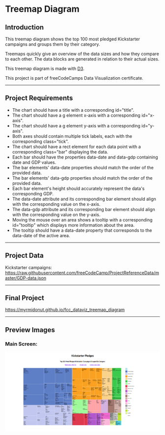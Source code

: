 # Treemap Diagram

## Introduction
This treemap diagram shows the top 100 most pledged Kickstarter campaigns and groups them by their category.

Treemaps quickly give an overview of the data sizes and how they compare to each other. The data blocks are generated in relation to their actual sizes.

This treemap diagram is made with [D3](https://d3js.org/).

This project is part of freeCodeCamps Data Visualization certificate.

***

## Project Requirements
* The chart should have a title with a corresponding id="title".
* The chart should have a g element x-axis with a corresponding id="x-axis".
* The chart should have a g element y-axis with a corresponding id="y-axis".
* Both axes should contain multiple tick labels, each with the corresponding class="tick".
* The chart should have a rect element for each data point with a corresponding class="bar" displaying the data.
* Each bar should have the properties data-date and data-gdp containing date and GDP values.
* The bar elements' data-date properties should match the order of the provided data.
* The bar elements' data-gdp properties should match the order of the provided data.
* Each bar element's height should accurately represent the data's corresponding GDP.
* The data-date attribute and its corresponding bar element should align with the corresponding value on the x-axis.
* The data-gdp attribute and its corresponding bar element should align with the corresponding value on the y-axis.
* Moving the mouse over an area shows a tooltip with a corresponding id="tooltip" which displays more information about the area.
* The tooltip should have a data-date property that corresponds to the data-date of the active area.

***

## Project Data
Kickstarter campaigns:  
https://raw.githubusercontent.com/freeCodeCamp/ProjectReferenceData/master/GDP-data.json

***

## Final Project
https://myrmidonut.github.io/fcc_dataviz_treemap_diagram

***

## Preview Images
### Main Screen:
![Treemap Diagram](readme_images/treemap-diagram.png)

